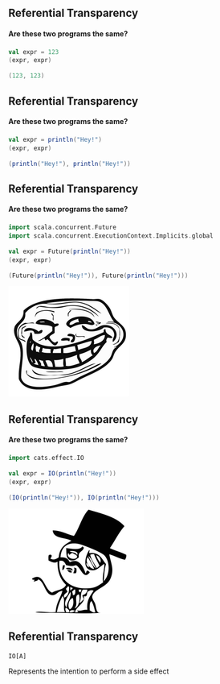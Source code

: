 ## Referential Transparency

#### Are these two programs the same?

```scala
val expr = 123
(expr, expr)
```

```scala
(123, 123)
```


## Referential Transparency

#### Are these two programs the same?

```scala
val expr = println("Hey!")
(expr, expr)
```

```scala
(println("Hey!"), println("Hey!"))
```


## Referential Transparency

#### Are these two programs the same?

```scala
import scala.concurrent.Future
import scala.concurrent.ExecutionContext.Implicits.global
```

```scala
val expr = Future(println("Hey!"))
(expr, expr)
```

```scala
(Future(println("Hey!")), Future(println("Hey!")))
```

![trolling](../assets/troll-face.png) <!-- .element: class="fragment" -->


## Referential Transparency

#### Are these two programs the same?

```scala
import cats.effect.IO
```

```scala
val expr = IO(println("Hey!"))
(expr, expr)
```

```scala
(IO(println("Hey!")), IO(println("Hey!")))
```

![winner](../assets/gentleman.png) <!-- .element: class="fragment" -->


## Referential Transparency

`IO[A]`

Represents the intention to perform a side effect
